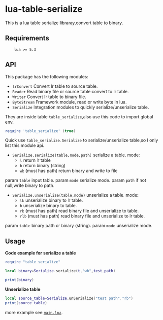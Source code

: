lua-table-serialize
==========

This is a lua table serialize libraray,convert table to binary.

Requirements
------------
        lua >= 5.3

API
---

This package has the following modules:
  * `lrConvert`
  Convert lr table to source table.
  * `Reader`
   Read binary file or source table convert to lr table.
  * `Writer`
   Convert Ir table to binary file.
  * `ByteStream`
    Framework module, read or write byte in lua.
  * `Serialize`
    Integration modules to quickly serialize/unserialize table.
  
They are inside table `table_serialize`,also use this code to import global env.
```lua
require 'table_serialize' (true)
```

Quick use `table_serialize.Serialize` to serialize/unserialize table,so I only list this module api.
 
* `Serialize.serialize(table,mode,path)`
serialize a table.
mode:
    * `l` return lr table
    * `b` return binary (string)
    * `wb` (must has path) return binary and write to file

 param `table` input table.
 param `mode` serialize mode.
 param `path` if not null,write binary to path.

* `Serialize.unserialize(table,mode)`
unserialize a table.
mode:
    * `lb` unserialize binary to lr table.
    * `b` unserialize binary to table.
    * `rb` (must has path) read binary file and unserialize to table.
    * `rlb` (must has path) read binary file and unserialize to lr table.
 
 param `table` binary path or binary (string).
 param `mode` unserialize mode.


Usage
--------

**Code example for serialize a table**
```lua
require "table_serialize" 

local binary=Serialize.serialize(t,"wb",test_path)

print(binary)
```


**Unserialize table**


```lua
local source_table=Serialize.unSerialize("test path","rb")
print(source_table)
```
more example see [`main.lua`](https://github.com/dingyi222666/lua-table-serialize/blob/main/main.lua).

